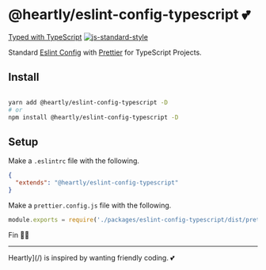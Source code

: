 # @heartly/eslint-config-typescript 💕

[Typed with TypeScript](https://flat.badgen.net/badge/icon/Typed?icon=typescript&label&labelColor=blue&color=555555)
[![js-standard-style](https://img.shields.io/badge/code%20style-standard-brightgreen.svg)](http://standardjs.com)

Standard [Eslint Config](https://eslint.org/docs/developer-guide/shareable-configs) with [Prettier](https://prettier.io/) for TypeScript Projects.

## Install

```bash

yarn add @heartly/eslint-config-typescript -D
# or
npm install @heartly/eslint-config-typescript -D

```

## Setup

Make a `.eslintrc` file with the following.

```json
{
  "extends": "@heartly/eslint-config-typescript"
}
```

Make a `prettier.config.js` file with the following.

```js
module.exports = require('./packages/eslint-config-typescript/dist/prettier')
```

Fin 👨‍🎨

---

Heartly](/) is inspired by wanting friendly coding. 💕
